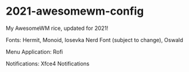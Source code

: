 # 2021-awesomewm-config
My AwesomeWM rice, updated for 2021!


Fonts:
Hermit, Monoid, Iosevka Nerd Font (subject to change), Oswald

Menu Application: Rofi

Notifications: Xfce4 Notifications
